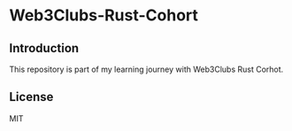 # Web3Clubs-Rust-Cohort

## Introduction

This repository is part of my learning journey with Web3Clubs Rust Corhot.

## License

MIT